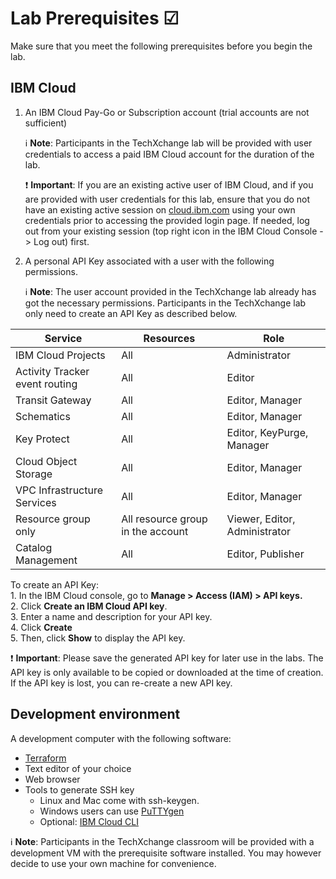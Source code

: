 # Lab Prerequisites ☑

Make sure that you meet the following prerequisites before you begin the lab.

## IBM Cloud

1.  An IBM Cloud Pay-Go or Subscription account (trial accounts are not sufficient)

    :information_source: **Note**:  Participants in the TechXchange lab will be provided with user credentials to access a paid IBM Cloud account for the duration of the lab.

    :exclamation: **Important**: If you are an existing active user of IBM Cloud, and if you are provided with user credentials for this lab, ensure that you do not have an existing active session on [cloud.ibm.com](https://cloud.ibm.com) using your own credentials prior to accessing the provided login page. If needed, log out from your existing session (top right icon in the IBM Cloud Console -> Log out) first.

2. A personal API Key associated with a user with the following permissions.

    :information_source: **Note**:  The user account provided in the TechXchange lab already has got the necessary permissions. Participants in the TechXchange lab only need to create an API Key as described below.


| Service | Resources |  Role |
| -------- | ------- | ------- |
| IBM Cloud Projects | All | Administrator |
| Activity Tracker event routing | All | Editor |
| Transit Gateway | All | Editor, Manager |
| Schematics | All | Editor, Manager |
| Key Protect | All | Editor, KeyPurge, Manager |
| Cloud Object Storage | All | Editor, Manager |
| VPC Infrastructure Services | All | Editor, Manager |
| Resource group only | All resource group in the account | Viewer, Editor, Administrator|
| Catalog Management | All | Editor, Publisher|


To create an API Key: \
    1. In the IBM Cloud console, go to **Manage > Access (IAM) > API keys.** \
    2. Click **Create an IBM Cloud API key**. \
    3. Enter a name and description for your API key. \
    4. Click **Create** \
    5. Then, click **Show** to display the API key.

:exclamation: **Important**: Please save the generated API key for later use in the labs. The API key is only available to be copied or downloaded at the time of creation. If the API key is lost, you can re-create a new API key.

## Development environment

A development computer with the following software:
- [Terraform](https://developer.hashicorp.com/terraform/tutorials/aws-get-started/install-cli)
- Text editor of your choice
- Web browser
- Tools to generate SSH key
    - Linux and Mac come with ssh-keygen.
    - Windows users can use [PuTTYgen](https://www.ssh.com/academy/ssh/putty/windows/puttygen)
    - Optional: [IBM Cloud CLI](https://cloud.ibm.com/docs/cli?topic=cli-getting-started)

:information_source: **Note**:  Participants in the TechXchange classroom will be provided with a development VM with the prerequisite software installed. You may however decide to use your own machine for convenience.